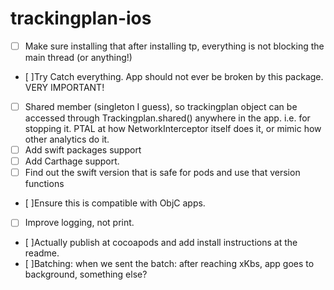 # trackingplan-ios

- [ ] Make sure installing that after installing tp, everything is not blocking the main thread (or anything!)
- [ ]Try Catch everything. App should not ever be broken by this package. VERY IMPORTANT!
- [ ] Shared member (singleton I guess), so trackingplan object can be accessed through Trackingplan.shared() anywhere in the app. i.e. for stopping it. PTAL at how NetworkInterceptor itself does it, or mimic how other analytics do it.
- [ ] Add swift packages support
- [ ] Add Carthage support.
- [ ] Find out the swift version that is safe for pods and use that version functions
- [ ]Ensure this is compatible with ObjC apps.
- [ ] Improve logging, not print.
- [ ]Actually publish at cocoapods and add install instructions at the readme.
- [ ]Batching: when we sent the batch: after reaching xKbs, app goes to background, something else?

